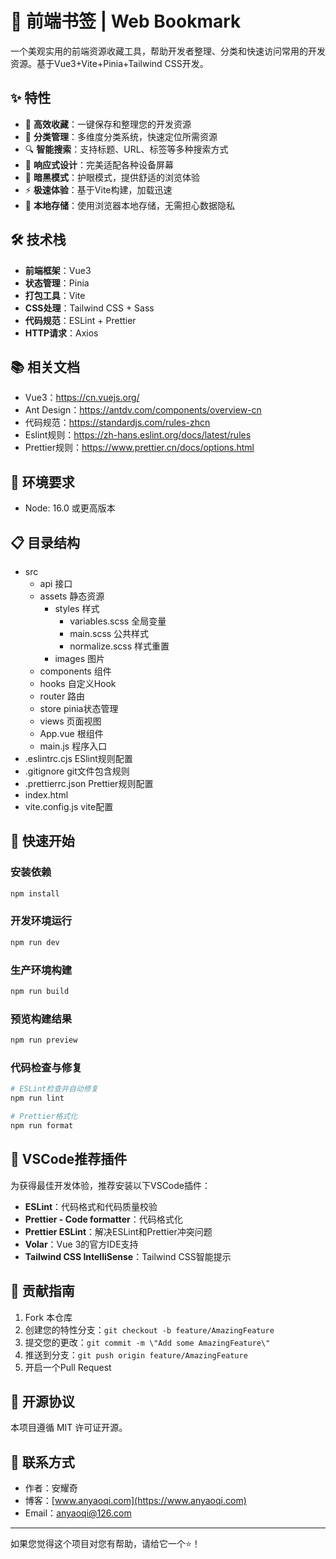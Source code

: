 # 🔖 前端书签 | Web Bookmark

一个美观实用的前端资源收藏工具，帮助开发者整理、分类和快速访问常用的开发资源。基于Vue3+Vite+Pinia+Tailwind CSS开发。

## ✨ 特性

- 🚀 **高效收藏**：一键保存和整理您的开发资源
- 📂 **分类管理**：多维度分类系统，快速定位所需资源
- 🔍 **智能搜索**：支持标题、URL、标签等多种搜索方式
- 📱 **响应式设计**：完美适配各种设备屏幕
- 🌙 **暗黑模式**：护眼模式，提供舒适的浏览体验
- ⚡ **极速体验**：基于Vite构建，加载迅速
- 💾 **本地存储**：使用浏览器本地存储，无需担心数据隐私

## 🛠️ 技术栈

- **前端框架**：Vue3
- **状态管理**：Pinia
- **打包工具**：Vite
- **CSS处理**：Tailwind CSS + Sass
- **代码规范**：ESLint + Prettier
- **HTTP请求**：Axios

## 📚 相关文档

- Vue3：https://cn.vuejs.org/
- Ant Design：https://antdv.com/components/overview-cn
- 代码规范：https://standardjs.com/rules-zhcn
- Eslint规则：https://zh-hans.eslint.org/docs/latest/rules
- Prettier规则：https://www.prettier.cn/docs/options.html

## 🔧 环境要求

* Node: 16.0 或更高版本

## 📋 目录结构

* src
  * api   接口
  * assets 静态资源
    * styles 样式
      * variables.scss 全局变量
      * main.scss 公共样式
      * normalize.scss 样式重置
    * images 图片
  * components  组件
  * hooks 自定义Hook
  * router  路由
  * store  pinia状态管理
  * views 页面视图
  * App.vue 根组件
  * main.js   程序入口
* .eslintrc.cjs  ESlint规则配置
* .gitignore   git文件包含规则
* .prettierrc.json Prettier规则配置
* index.html
* vite.config.js        vite配置

## 🚀 快速开始

### 安装依赖

```bash
npm install
```

### 开发环境运行

```bash
npm run dev
```

### 生产环境构建

```bash
npm run build
```

### 预览构建结果

```bash
npm run preview
```

### 代码检查与修复

```bash
# ESLint检查并自动修复
npm run lint

# Prettier格式化
npm run format
```

## 🔌 VSCode推荐插件

为获得最佳开发体验，推荐安装以下VSCode插件：

- **ESLint**：代码格式和代码质量校验
- **Prettier - Code formatter**：代码格式化
- **Prettier ESLint**：解决ESLint和Prettier冲突问题
- **Volar**：Vue 3的官方IDE支持
- **Tailwind CSS IntelliSense**：Tailwind CSS智能提示

## 🤝 贡献指南

1. Fork 本仓库
2. 创建您的特性分支：`git checkout -b feature/AmazingFeature`
3. 提交您的更改：`git commit -m \"Add some AmazingFeature\"`
4. 推送到分支：`git push origin feature/AmazingFeature`
5. 开启一个Pull Request

## 📝 开源协议

本项目遵循 MIT 许可证开源。

## 📮 联系方式

- 作者：安耀奇
- 博客：[www.anyaoqi.com](https://www.anyaoqi.com)
- Email：anyaoqi@126.com

---

如果您觉得这个项目对您有帮助，请给它一个⭐️！
